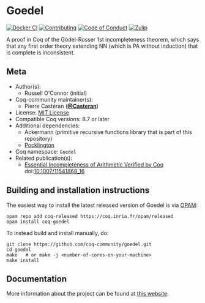 <!---
This file was generated from `meta.yml`, please do not edit manually.
Follow the instructions on https://github.com/coq-community/templates to regenerate.
--->
# Goedel

[![Docker CI][docker-action-shield]][docker-action-link]
[![Contributing][contributing-shield]][contributing-link]
[![Code of Conduct][conduct-shield]][conduct-link]
[![Zulip][zulip-shield]][zulip-link]

[docker-action-shield]: https://github.com/coq-community/goedel/workflows/Docker%20CI/badge.svg?branch=master
[docker-action-link]: https://github.com/coq-community/goedel/actions?query=workflow:"Docker%20CI"

[contributing-shield]: https://img.shields.io/badge/contributions-welcome-%23f7931e.svg
[contributing-link]: https://github.com/coq-community/manifesto/blob/master/CONTRIBUTING.md

[conduct-shield]: https://img.shields.io/badge/%E2%9D%A4-code%20of%20conduct-%23f15a24.svg
[conduct-link]: https://github.com/coq-community/manifesto/blob/master/CODE_OF_CONDUCT.md

[zulip-shield]: https://img.shields.io/badge/chat-on%20zulip-%23c1272d.svg
[zulip-link]: https://coq.zulipchat.com/#narrow/stream/237663-coq-community-devs.20.26.20users



A proof in Coq of the Gödel-Rosser 1st incompleteness theorem,
which says that any first order theory extending NN (which is PA
without induction) that is complete is inconsistent.

## Meta

- Author(s):
  - Russell O'Connor (initial)
- Coq-community maintainer(s):
  - Pierre Castéran ([**@Casteran**](https://github.com/Casteran))
- License: [MIT License](LICENSE)
- Compatible Coq versions: 8.7 or later
- Additional dependencies:
  - Ackermann (primitive recursive functions library that is part of this repository)
  - [Pocklington](https://github.com/coq-community/pocklington)
- Coq namespace: `Goedel`
- Related publication(s):
  - [Essential Incompleteness of Arithmetic Verified by Coq](https://arxiv.org/abs/cs/0505034) doi:[10.1007/11541868_16](https://doi.org/10.1007/11541868_16)

## Building and installation instructions

The easiest way to install the latest released version of Goedel
is via [OPAM](https://opam.ocaml.org/doc/Install.html):

```shell
opam repo add coq-released https://coq.inria.fr/opam/released
opam install coq-goedel
```

To instead build and install manually, do:

``` shell
git clone https://github.com/coq-community/goedel.git
cd goedel
make   # or make -j <number-of-cores-on-your-machine> 
make install
```


## Documentation

More information about the project can be found at [this website](http://r6.ca/goedel1.html).
